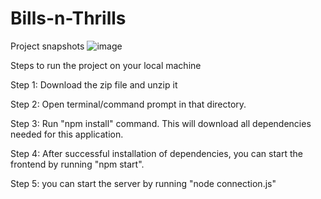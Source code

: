 # Bills-n-Thrills
Project snapshots
![image](https://github.com/Aryanshirsat10/bills-n-thrills/assets/99379971/732cb28f-da08-4224-80aa-64d1f5a768b6)


Steps to run the project on your local machine


Step 1: Download the zip file and unzip it


Step 2: Open terminal/command prompt in that directory.


Step 3: Run "npm install" command. This will download all dependencies needed for this application.


Step 4: After successful installation of dependencies, you can start the frontend by running "npm start".


Step 5: you can start the server by running "node connection.js"
